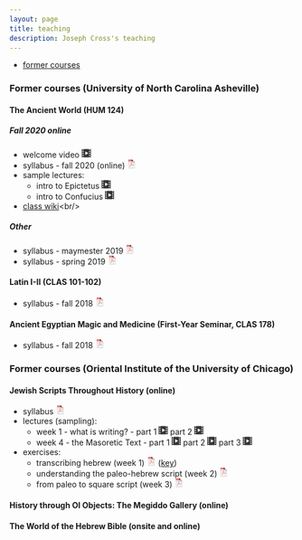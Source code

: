 ```yaml
---
layout: page
title: teaching
description: Joseph Cross's teaching
---
```


<div class="navbar">
    <div class="navbar-inner">
        <ul class="nav">
            <!--<li><a href="#current">current courses</a></li>
            <li><a href="#shortcourses">short courses</a></li>
            <li><a href="#misc">misc lectures</a></li>-->
            <li><a href="#old">former courses</a></li>
        </ul>
    </div>
</div>

### <a name="old"></a>Former courses (University of North Carolina Asheville)

#### The Ancient World (HUM 124)

##### Fall 2020 online

- welcome video [![video](icons16/video-icon.png)](https://youtu.be/qTpnFwZ4A_o)<br/>
- syllabus - fall 2020 (online) [![pdf](icons16/pdf-icon.png)](files/syllabi/Cross.HUM124.012.Fall.2020.online.syllabus.pdf)<br/>
- sample lectures:
  - intro to Epictetus [![video](icons16/video-icon.png)](https://youtu.be/9qHlJSK1I2k)<br/>
  - intro to Confucius [![video](icons16/video-icon.png)](https://www.youtube.com/watch?v=9HT8Wy4A5BE)<br/>
- [class wiki](https://en.wikiversity.org/wiki/The_Ancient_World_(HUM_124_-_UNC_Asheville))<br/>

##### Other

- syllabus - maymester 2019 [![pdf](icons16/pdf-icon.png)](files/syllabi/Cross.HUM124.001.Maymester.2019.syllabus.pdf)<br/>
- syllabus - spring 2019 [![pdf](icons16/pdf-icon.png)](files/syllabi/Cross.HUM124.007-16.Spring.2019.syllabus.pdf)<br/>

#### Latin I-II (CLAS 101-102)

- syllabus - fall 2018 [![pdf](icons16/pdf-icon.png)](files/syllabi/Cross.LAT101.Fall.2018.syllabus.pdf)<br/>

#### Ancient Egyptian Magic and Medicine (First-Year Seminar, CLAS 178)

- syllabus - fall 2018 [![pdf](icons16/pdf-icon.png)](files/syllabi/Cross.CLAS178.03.Fall.2018.MagicMedicine.syllabus.pdf)<br/>

### Former courses (Oriental Institute of the University of Chicago)

#### Jewish Scripts Throughout History (online)

- syllabus [![pdf](icons16/pdf-icon.png)](files/syllabi/Cross.OI.JewishScripts.syllabus.pdf)<br/>
- lectures (sampling):
  - week 1 - what is writing? - part 1 [![video](icons16/video-icon.png)](https://www.youtube.com/watch?v=ubdrGRw5O18) part 2 [![video](icons16/video-icon.png)](https://www.youtube.com/watch?v=AgiIIUm-Qno)<br/>
  - week 4 - the Masoretic Text - part 1 [![video](icons16/video-icon.png)](https://www.youtube.com/watch?v=ubdrGRw5O18) part 2 [![video](icons16/video-icon.png)](https://www.youtube.com/watch?v=rCuhHEVdP5c) part 3 [![video](icons16/video-icon.png)](https://www.youtube.com/watch?v=E0Dif5NoYHY)<br/>
- exercises:
  - transcribing hebrew (week 1) [![pdf](icons16/pdf-icon.png)](files/course_files/Cross.OI.JewishScripts.Week1.TranscribingHebrew.pdf) ([key](files/course_files/Cross.OI.JewishScripts.Week1.TranscribingHebrew.Key.pdf))<br/>
  - understanding the paleo-hebrew script (week 2) [![pdf](icons16/pdf-icon.png)](files/course_files/Cross.OI.JewishScripts.Week1.PaleoHebrew.pdf)<br/>
  - from paleo to square script (week 3) [![pdf](icons16/pdf-icon.png)](files/course_files/Cross.OI.JewishScripts.Week1.PaleoSquare.pdf)<br/>

#### History through OI Objects: The Megiddo Gallery (online)



#### The World of the Hebrew Bible (onsite and online)


<!--
#### [Advanced data analysis (BMI 826, Spring 2020)](https://kbroman.org/AdvData)

- [schedule](https://kbroman.org/AdvData/schedule.html)
- [syllabus](https://kbroman.org/AdvData/syllabus.html)
- [assignments](https://kbroman.org/AdvData/assignments.html)
- [resources](https://kbroman.org/AdvData/resources.html)


#### Statistical methods for molecular biology (Stat 877), with many others (Spring 2019)

- [Introduction to QTL
  mapping](https://www.biostat.wisc.edu/~kbroman/teaching/uwstatgen/1_introqtl.pdf)
- [R/qtl script](https://www.biostat.wisc.edu/~kbroman/teaching/uwstatgen/1_rqtl.R)
- Interactive graphs:
  [EM algorithm](https://www.biostat.wisc.edu/~kbroman/D3/em_alg/) |
  [LOD curves and QTL effects](https://www.biostat.wisc.edu/~kbroman/D3/lod_and_effect/) |
  [permutation test](https://www.biostat.wisc.edu/~kbroman/D3/lod_random/)
- [Multi-parent populations](https://www.biostat.wisc.edu/~kbroman/teaching/uwstatgen/2_mpp.pdf)
- [Steps toward reproducible research](https://www.biostat.wisc.edu/~kbroman/teaching/uwstatgen/3_repro_research.pdf)
- Homework: \[[assignment
(pdf)](https://www.biostat.wisc.edu/~kbroman/teaching/uwstatgen/hw3.pdf)
| [data (csv)](https://www.biostat.wisc.edu/~kbroman/teaching/uwstatgen/hw3.csv) | [solutions (html)](https://www.biostat.wisc.edu/~kbroman/teaching/uwstatgen/hw3_solns.html) | [source (Rmd)](https://www.biostat.wisc.edu/~kbroman/teaching/uwstatgen/hw3_solns.Rmd)\]


#### [Tools for reproducible research](https://kbroman.org/Tools4RR) (BMI 826-003; Spring, 2016)

- [Schedule](https://kbroman.org/Tools4RR/pages/schedule.html)
- [Resources and further reading](https://kbroman.org/Tools4RR/pages/resources.html)

#### [Plant breeding and plant genetics seminar](https://kbroman.org/PBPG957_Sp2018) (Agronomy 957; Spring, 2018)

#### [Statistical methods for QTL mapping](https://www.biostat.wisc.edu/~kbroman/teaching/qtltopics) (BMI 826-001; Fall, 2012)

#### [GAW 17 course](https://www.biostat.wisc.edu/~kbroman/teaching/gaw17) (Pop Health 904 Sec 003), with many others

#### [Introductory applied statistics for the life sciences](https://www.biostat.wisc.edu/~kbroman/teaching/stat371) (Stat 371)

---

### Courses taught at Johns Hopkins

#### [Special topics in genetics and genomics](https://www.biostat.wisc.edu/~kbroman/teaching/statgen) (140.668)

#### [Statistics for laboratory scientists](https://www.biostat.wisc.edu/~kbroman/teaching/labstat) (140.615-616)

#### [Statistical computing](http://www.biostat.jhsph.edu/~bcaffo/statcomp) (140.776)

- Coding practices:
  \[[pdf (35k)](https://www.biostat.wisc.edu/~kbroman/teaching/statprog/coding_ho.pdf) |
  [books](https://www.biostat.wisc.edu/~kbroman/teaching/statprog/coding_refs.html)\]
- C Programming I:
  \[[pdf (56k)](https://www.biostat.wisc.edu/~kbroman/teaching/statprog/cprog1_ho.pdf) |
  [books](https://www.biostat.wisc.edu/~kbroman/teaching/statprog/cprog_refs.html) |
  [Example code (c_code_1.tgz)](https://www.biostat.wisc.edu/~kbroman/teaching/statprog/c_code_1.tgz)\]
- C Programming II:
  \[[pdf (57k)](https://www.biostat.wisc.edu/~kbroman/teaching/statprog/cprog2_ho.pdf) |
  [Example code (c_code_2.tgz)](https://www.biostat.wisc.edu/~kbroman/teaching/statprog/c_code_2.tgz)\]
- C Programming III:
  \[[pdf (14k)](https://www.biostat.wisc.edu/~kbroman/teaching/statprog/cprog3_ho.pdf) |
  [Example code (c_code_3.tgz)](https://www.biostat.wisc.edu/~kbroman/teaching/statprog/c_code_3.tgz)\]

#### [Introduction to computing](https://www.biostat.wisc.edu/~kbroman/teaching/compintro)

#### [Genetics for statisticians](https://www.biostat.wisc.edu/~kbroman/teaching/gen4stat/index.html) (140.667)

#### [Statistical genetics](https://www.biostat.wisc.edu/~kbroman/teaching/statgen_old/index.html) (140.668)

#### [Advanced statistical computing](https://www.biostat.wisc.edu/~kbroman/teaching/statcomp/index.html) (140.778)
-->
